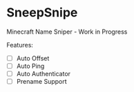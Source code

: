 # SneepSnipe
Minecraft Name Sniper - Work in Progress

Features:
- [ ] Auto Offset
- [ ] Auto Ping
- [ ] Auto Authenticator
- [ ] Prename Support

